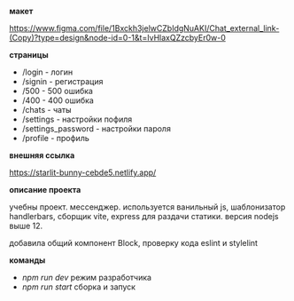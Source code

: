 **макет**

https://www.figma.com/file/1Bxckh3jelwCZbIdgNuAKI/Chat_external_link-(Copy)?type=design&node-id=0-1&t=IvHlaxQZzcbyEr0w-0

**страницы**

* /login - логин
* /signin - регистрация
* /500 - 500 ошибка
* /400 - 400 ошибка
* /chats - чаты
* /settings - настройки пофиля
* /settings_password - настройки пароля
* /profile - профиль

**внешняя ссылка**

https://starlit-bunny-cebde5.netlify.app/

**описание проекта**

учебны проект. мессенджер.
используется ванильный js, шаблонизатор handlerbars, сборщик vite, express для раздачи статики. версия nodejs выше 12.

добавила общий компонент Block, проверку кода eslint и stylelint

**команды**

* *npm run dev* режим разработчика
* *npm run start* сборка и запуск
